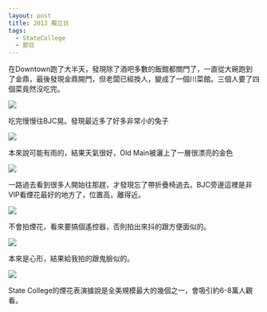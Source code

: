 ```yaml
---
layout: post
title: 2013 獨立日
tags: 
  - StateCollege
  - 節日
---
```

在Downtown跑了大半天，發現除了酒吧多數的飯館都關門了，一直從大碗跑到了金鼎，最後發現金鼎開門，但老闆已經換人，變成了一個川菜館。三個人要了四個菜竟然沒吃完。

![](http://farm6.staticflickr.com/5455/9211286531_2ccdbcfb2b_z.jpg)

吃完慢慢往BJC晃。發現最近多了好多非常小的兔子

![](http://farm6.staticflickr.com/5344/9211170567_3c619ce726_z.jpg)

本來說可能有雨的，結果天氣很好，Old Main被灑上了一層很漂亮的金色

![](http://farm3.staticflickr.com/2818/9213951200_a446cebc08.jpg)

一路過去看到很多人開始往那趕，才發現忘了帶折疊椅過去。BJC旁邊這裡是非VIP看煙花最好的地方了，位置高，離得近。

![](http://farm8.staticflickr.com/7386/9214066814_a1a314fa48_z.jpg)

不會拍煙花，看來要搞個遙控器，否則拍出來抖的跟方便面似的。

![](http://farm4.staticflickr.com/3811/9213951124_e1e5220990_z.jpg)

本來是心形，結果給我拍的跟鬼臉似的。

![](http://farm8.staticflickr.com/7447/9211169327_baa3643758_z.jpg)

State College的煙花表演據說是全美規模最大的幾個之一，會吸引約6-8萬人觀看。
